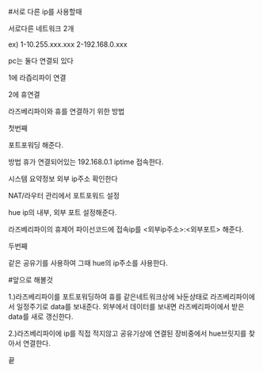 #서로 다른 ip를 사용할때

서로다른 네트워크 2개

ex) 1-10.255.xxx.xxx        2-192.168.0.xxx

pc는 둘다 연결되 있다

1에 라즙리파이 연결

2에 휴연결


라즈베리파이와 휴를 연결하기 위한 방법

첫번째

포트포워딩 해준다.

방법 휴가 연결되어있는 192.168.0.1 iptime 접속한다.

시스템 요약정보 외부 ip주소 확인한다

NAT/라우터 관리에서 포트포워드 설정

hue ip의 내부, 외부 포트 설정해준다.

라즈베리파이의 휴제어 파이선코드에 접속ip를 <외부ip주소>:<외부포트> 해준다.


두번째

같은 공유기를 사용하여 그때 hue의 ip주소를 사용한다.


#앞으로 해볼것

1.)라즈베리파이를 포트포워딩하여 휴를 같은네트워크상에 놔둔상태로 라즈베리파이에서 일정주기로 data를 보내준다.
외부에서 데이터를 보내면 라즈베리파이에서 받은 data를 새로 갱신한다.

2.)라즈베리파이에 ip를 직접 적지않고 공유기상에 연결된 장비중에서 hue브릿지를 찾아서 연결한다.

끝
